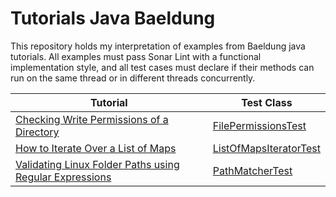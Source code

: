 # Tutorials Java Baeldung

This repository holds my interpretation of examples from Baeldung java tutorials. All examples must
pass Sonar Lint with a functional implementation style, and all test cases must declare if their
methods can run on the same thread or in different threads concurrently.

| Tutorial                                                                                                              | Test Class                                                                                                                                                                              |
|-----------------------------------------------------------------------------------------------------------------------|-----------------------------------------------------------------------------------------------------------------------------------------------------------------------------------------|
| [Checking Write Permissions of a Directory](https://www.baeldung.com/java-check-directory-write-permissions)          | [FilePermissionsTest](https://github.com/gordonforce/tutorials-java-baeldung/blob/master/src/test/java/io/leftcoast/tutorials/java/baeldung/file/permissions/FilePermissionsTest.java)  |
| [How to Iterate Over a List of Maps](https://www.baeldung.com/java-iterate-map-list)                                  | [ListOfMapsIteratorTest](https://github.com/gordonforce/tutorials-java-baeldung/blob/master/src/test/java/io/leftcoast/tutorials/java/baeldung/collections/ListOfMapsIteratorTest.java) | 
| [Validating Linux Folder Paths using Regular Expressions](https://www.baeldung.com/java-regex-check-linux-path-valid) | [PathMatcherTest](https://github.com/gordonforce/tutorials-java-baeldung/blob/master/src/test/java/io/leftcoast/tutorials/java/baeldung/file/linuxpaths/PathMatcherTest.java)           |
